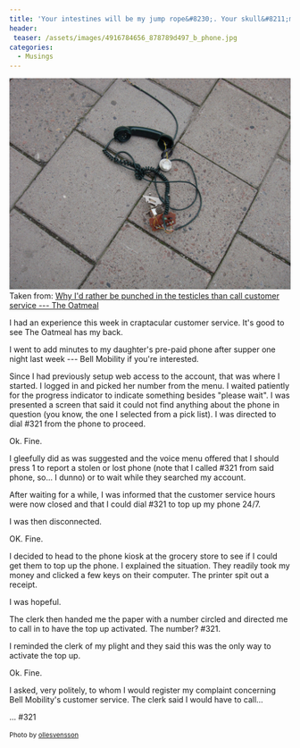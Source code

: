 ```yaml
---
title: 'Your intestines will be my jump rope&#8230;. Your skull&#8211;my urinal'
header:
 teaser: /assets/images/4916784656_878789d497_b_phone.jpg
categories:
  - Musings
---
```

<img src="/assets/images/4916784656_878789d497_b_phone.jpg">Taken from: <a href="http://theoatmeal.com/comics/customer_service">Why I'd rather be punched in the testicles than call customer service --- The Oatmeal</a>

I had an experience this week in craptacular customer service. It's good to see The Oatmeal has my back.

I went to add minutes to my daughter's pre-paid phone after supper one night last week --- Bell Mobility if you're interested.

Since I had previously setup web access to the account, that was where I started. I logged in and picked her number from the menu. I waited patiently for the progress indicator to indicate something besides "please wait". I was presented a screen that said it could not find anything about the phone in question (you know, the one I selected from a pick list). I was directed to dial #321 from the phone to proceed.

Ok. Fine.

I gleefully did as was suggested and the voice menu offered that I should press 1 to report a stolen or lost phone (note that I called #321 from said phone, so... I dunno) or to wait while they searched my account.

After waiting for a while, I was informed that the customer service hours were now closed and that I could dial #321 to top up my phone 24/7.

I was then disconnected.

OK. Fine.

I decided to head to the phone kiosk at the grocery store to see if I could get them to top up the phone. I explained the situation. They readily took my money and clicked a few keys on their computer. The printer spit out a receipt.

I was hopeful.

The clerk then handed me the paper with a number circled and directed me to call in to have the top up activated. The number? #321.

I reminded the clerk of my plight and they said this was the only way to activate the top up.

Ok. Fine.

I asked, very politely, to whom I would register my complaint concerning Bell Mobility's customer service. The clerk said I would have to call...

... #321

<small>Photo by <a href="http://www.flickr.com/photos/8070429@N06/4916784656" target="_blank">ollesvensson</a> </small>